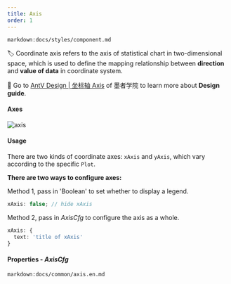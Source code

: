 ```yaml
---
title: Axis
order: 1
---
```


`markdown:docs/styles/component.md`

🏷️  Coordinate axis refers to the axis of statistical chart in two-dimensional space, which is used to define the mapping relationship between **direction** and **value of data** in coordinate system.

🎨  Go to [AntV Design | 坐标轴 Axis](https://www.yuque.com/mo-college/vis-design/twx9oi) of 墨者学院 to learn more about **Design guide**.

#### Axes

![axis](https://gw.alipayobjects.com/zos/antfincdn/9%265Yc6tQuN/648d2019-aee9-4a17-8567-6bbc5910c38d.png)

#### Usage

There are two kinds of coordinate axes: `xAxis` and `yAxis`, which vary according to the specific `Plot`.

<b>There are two ways to configure axes: </b>

Method 1, pass in 'Boolean' to set whether to display a legend.

```ts
xAxis: false; // hide xAxis
```

Method 2, pass in _AxisCfg_ to configure the axis as a whole.

```ts
xAxis: {
  text: 'title of xAxis'
}
```

#### Properties - _AxisCfg_

`markdown:docs/common/axis.en.md`